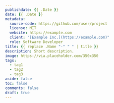 ```yaml
---
publishdate: {{ .Date }}
date: {{ .Date }}
metadata:
  source-code: https://github.com/user/project
  license: MIT
  website: https://example.com
  client: "[Example Inc.](https://example.com)"
  role: Software Developer
title: {{ replace .Name "-" " " | title }}
description: Short description.
image: https://via.placeholder.com/350x350
tags:
  - tag1
  - tag2
  - tag3
aside: false
toc: false
comments: false
draft: true
---
```


